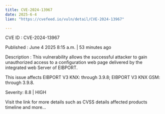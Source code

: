 ```yaml
---
title: CVE-2024-13967
date: 2025-6-4
lien: "https://cvefeed.io/vuln/detail/CVE-2024-13967"

---
```


CVE ID : CVE-2024-13967

Published :  June 4
2025
8:15 a.m. | 53 minutes ago

Description : This vulnerability allows the successful attacker to gain unauthorized access to a 
configuration web page delivered by the integrated web Server of EIBPORT.

This issue affects EIBPORT V3 KNX: through 3.9.8; EIBPORT V3 KNX GSM: through 3.9.8.

Severity: 8.8 | HIGH

Visit the link for more details
such as CVSS details
affected products
timeline
and more...
